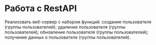 # Работа с RestAPI

Реализовать веб-сервер с набором функций:
создание пользователя (группы пользователей);
удаление пользователя (группы пользователей);
обновление пользователя (группы пользователей);
получение данных о пользователе (группы пользователей).
